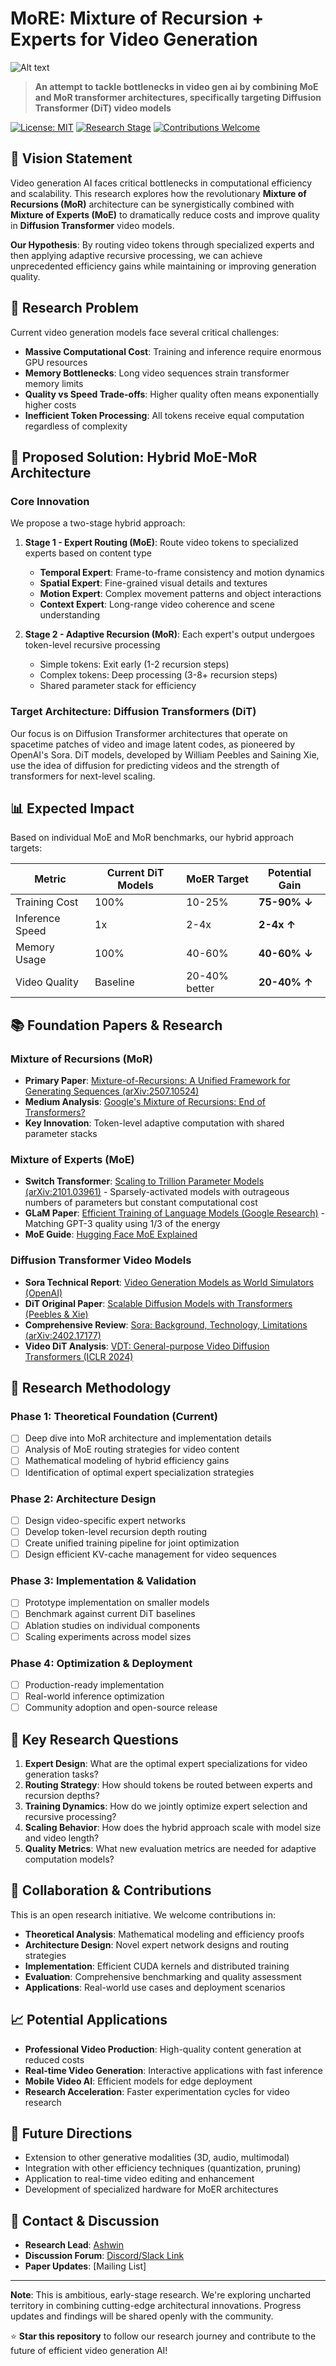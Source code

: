 # MoRE: Mixture of Recursion + Experts for Video Generation

![Alt text](https://miro.medium.com/v2/resize:fit:1100/format:webp/0*MN2iRmEC-_wCaHdn.jpg)


> **An attempt to tackle bottlenecks in video gen ai by combining MoE and MoR transformer architectures, specifically targeting Diffusion Transformer (DiT) video models**

[![License: MIT](https://img.shields.io/badge/License-MIT-yellow.svg)](https://opensource.org/licenses/MIT)
[![Research Stage](https://img.shields.io/badge/Status-Research%20Phase-orange.svg)]()
[![Contributions Welcome](https://img.shields.io/badge/Contributions-Welcome-brightgreen.svg)]()

## 🎯 Vision Statement

Video generation AI faces critical bottlenecks in computational efficiency and scalability. This research explores how the revolutionary **Mixture of Recursions (MoR)** architecture can be synergistically combined with **Mixture of Experts (MoE)** to dramatically reduce costs and improve quality in **Diffusion Transformer** video models.

**Our Hypothesis**: By routing video tokens through specialized experts and then applying adaptive recursive processing, we can achieve unprecedented efficiency gains while maintaining or improving generation quality.

## 🔬 Research Problem

Current video generation models face several critical challenges:

- **Massive Computational Cost**: Training and inference require enormous GPU resources
- **Memory Bottlenecks**: Long video sequences strain transformer memory limits
- **Quality vs Speed Trade-offs**: Higher quality often means exponentially higher costs
- **Inefficient Token Processing**: All tokens receive equal computation regardless of complexity

## 🧠 Proposed Solution: Hybrid MoE-MoR Architecture

### Core Innovation
We propose a two-stage hybrid approach:

1. **Stage 1 - Expert Routing (MoE)**: Route video tokens to specialized experts based on content type
   - **Temporal Expert**: Frame-to-frame consistency and motion dynamics
   - **Spatial Expert**: Fine-grained visual details and textures
   - **Motion Expert**: Complex movement patterns and object interactions
   - **Context Expert**: Long-range video coherence and scene understanding

2. **Stage 2 - Adaptive Recursion (MoR)**: Each expert's output undergoes token-level recursive processing
   - Simple tokens: Exit early (1-2 recursion steps)
   - Complex tokens: Deep processing (3-8+ recursion steps)
   - Shared parameter stack for efficiency

### Target Architecture: Diffusion Transformers (DiT)

Our focus is on Diffusion Transformer architectures that operate on spacetime patches of video and image latent codes, as pioneered by OpenAI's Sora. DiT models, developed by William Peebles and Saining Xie, use the idea of diffusion for predicting videos and the strength of transformers for next-level scaling.

## 📊 Expected Impact

Based on individual MoE and MoR benchmarks, our hybrid approach targets:

| Metric | Current DiT Models | MoER Target | Potential Gain |
|--------|-------------------|-------------|----------------|
| Training Cost | 100% | 10-25% | **75-90% ↓** |
| Inference Speed | 1x | 2-4x | **2-4x ↑** |
| Memory Usage | 100% | 40-60% | **40-60% ↓** |
| Video Quality | Baseline | 20-40% better | **20-40% ↑** |

## 📚 Foundation Papers & Research

### Mixture of Recursions (MoR)
- **Primary Paper**: [Mixture-of-Recursions: A Unified Framework for Generating Sequences (arXiv:2507.10524)](https://arxiv.org/abs/2507.10524)
- **Medium Analysis**: [Google's Mixture of Recursions: End of Transformers?](https://medium.com/data-science-in-your-pocket/googles-mixture-of-recursions-end-of-transformers-b8de0fe9c83b)
- **Key Innovation**: Token-level adaptive computation with shared parameter stacks

### Mixture of Experts (MoE)
- **Switch Transformer**: [Scaling to Trillion Parameter Models (arXiv:2101.03961)](https://arxiv.org/abs/2101.03961) - Sparsely-activated models with outrageous numbers of parameters but constant computational cost
- **GLaM Paper**: [Efficient Training of Language Models (Google Research)](https://research.google/blog/mixture-of-experts-with-expert-choice-routing/) - Matching GPT-3 quality using 1/3 of the energy
- **MoE Guide**: [Hugging Face MoE Explained](https://huggingface.co/blog/moe)

### Diffusion Transformer Video Models  
- **Sora Technical Report**: [Video Generation Models as World Simulators (OpenAI)](https://openai.com/research/video-generation-models-as-world-simulators)
- **DiT Original Paper**: [Scalable Diffusion Models with Transformers (Peebles & Xie)](https://arxiv.org/abs/2212.09748)
- **Comprehensive Review**: [Sora: Background, Technology, Limitations (arXiv:2402.17177)](https://arxiv.org/html/2402.17177v1)
- **Video DiT Analysis**: [VDT: General-purpose Video Diffusion Transformers (ICLR 2024)](http://en.nads.ruc.edu.cn/ResearchUpdate/e14ebfe82dca4b198352f2fb781c0eaf.htm)

## 🔬 Research Methodology

### Phase 1: Theoretical Foundation (Current)
- [ ] Deep dive into MoR architecture and implementation details
- [ ] Analysis of MoE routing strategies for video content
- [ ] Mathematical modeling of hybrid efficiency gains
- [ ] Identification of optimal expert specialization strategies

### Phase 2: Architecture Design
- [ ] Design video-specific expert networks
- [ ] Develop token-level recursion depth routing
- [ ] Create unified training pipeline for joint optimization  
- [ ] Design efficient KV-cache management for video sequences

### Phase 3: Implementation & Validation
- [ ] Prototype implementation on smaller models
- [ ] Benchmark against current DiT baselines
- [ ] Ablation studies on individual components
- [ ] Scaling experiments across model sizes

### Phase 4: Optimization & Deployment
- [ ] Production-ready implementation
- [ ] Real-world inference optimization
- [ ] Community adoption and open-source release

## 🎯 Key Research Questions

1. **Expert Design**: What are the optimal expert specializations for video generation tasks?
2. **Routing Strategy**: How should tokens be routed between experts and recursion depths?
3. **Training Dynamics**: How do we jointly optimize expert selection and recursive processing?
4. **Scaling Behavior**: How does the hybrid approach scale with model size and video length?
5. **Quality Metrics**: What new evaluation metrics are needed for adaptive computation models?

## 🤝 Collaboration & Contributions

This is an open research initiative. We welcome contributions in:

- **Theoretical Analysis**: Mathematical modeling and efficiency proofs
- **Architecture Design**: Novel expert network designs and routing strategies  
- **Implementation**: Efficient CUDA kernels and distributed training
- **Evaluation**: Comprehensive benchmarking and quality assessment
- **Applications**: Real-world use cases and deployment scenarios

## 📈 Potential Applications

- **Professional Video Production**: High-quality content generation at reduced costs
- **Real-time Video Generation**: Interactive applications with fast inference
- **Mobile Video AI**: Efficient models for edge deployment
- **Research Acceleration**: Faster experimentation cycles for video research

## 🔮 Future Directions

- Extension to other generative modalities (3D, audio, multimodal)
- Integration with other efficiency techniques (quantization, pruning)
- Application to real-time video editing and enhancement
- Development of specialized hardware for MoER architectures

## 📧 Contact & Discussion

- **Research Lead**: [Ashwin](ab9168293@gmail.com)
- **Discussion Forum**: [Discord/Slack Link](https://discord.gg/xJNHu9zbDC)
- **Paper Updates**: [Mailing List]

---

**Note**: This is ambitious, early-stage research. We're exploring uncharted territory in combining cutting-edge architectural innovations. Progress updates and findings will be shared openly with the community.

⭐ **Star this repository** to follow our research journey and contribute to the future of efficient video generation AI!
